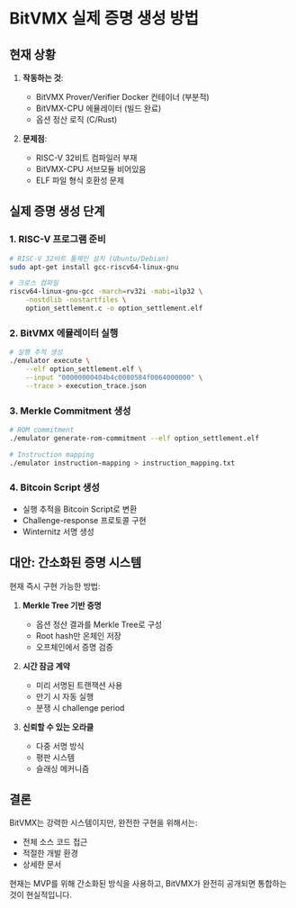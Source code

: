 # BitVMX 실제 증명 생성 방법

## 현재 상황

1. **작동하는 것**:
   - BitVMX Prover/Verifier Docker 컨테이너 (부분적)
   - BitVMX-CPU 에뮬레이터 (빌드 완료)
   - 옵션 정산 로직 (C/Rust)

2. **문제점**:
   - RISC-V 32비트 컴파일러 부재
   - BitVMX-CPU 서브모듈 비어있음
   - ELF 파일 형식 호환성 문제

## 실제 증명 생성 단계

### 1. RISC-V 프로그램 준비
```bash
# RISC-V 32비트 툴체인 설치 (Ubuntu/Debian)
sudo apt-get install gcc-riscv64-linux-gnu

# 크로스 컴파일
riscv64-linux-gnu-gcc -march=rv32i -mabi=ilp32 \
    -nostdlib -nostartfiles \
    option_settlement.c -o option_settlement.elf
```

### 2. BitVMX 에뮬레이터 실행
```bash
# 실행 추적 생성
./emulator execute \
    --elf option_settlement.elf \
    --input "00000000404b4c0080584f0064000000" \
    --trace > execution_trace.json
```

### 3. Merkle Commitment 생성
```bash
# ROM commitment
./emulator generate-rom-commitment --elf option_settlement.elf

# Instruction mapping
./emulator instruction-mapping > instruction_mapping.txt
```

### 4. Bitcoin Script 생성
- 실행 추적을 Bitcoin Script로 변환
- Challenge-response 프로토콜 구현
- Winternitz 서명 생성

## 대안: 간소화된 증명 시스템

현재 즉시 구현 가능한 방법:

1. **Merkle Tree 기반 증명**
   - 옵션 정산 결과를 Merkle Tree로 구성
   - Root hash만 온체인 저장
   - 오프체인에서 증명 검증

2. **시간 잠금 계약**
   - 미리 서명된 트랜잭션 사용
   - 만기 시 자동 실행
   - 분쟁 시 challenge period

3. **신뢰할 수 있는 오라클**
   - 다중 서명 방식
   - 평판 시스템
   - 슬래싱 메커니즘

## 결론

BitVMX는 강력한 시스템이지만, 완전한 구현을 위해서는:
- 전체 소스 코드 접근
- 적절한 개발 환경
- 상세한 문서

현재는 MVP를 위해 간소화된 방식을 사용하고,
BitVMX가 완전히 공개되면 통합하는 것이 현실적입니다.
